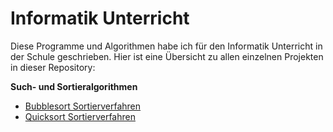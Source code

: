 # Informatik Unterricht

Diese Programme und Algorithmen habe ich für den Informatik Unterricht in der Schule geschrieben. Hier ist eine Übersicht zu allen einzelnen Projekten in dieser Repository:

**Such- und Sortieralgorithmen**
- [Bubblesort Sortierverfahren](Integer-Bubblesort/Program.cs)
- [Quicksort Sortierverfahren](Integer-Quicksort/Program.cs)
